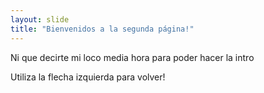 ```yaml
---
layout: slide
title: "Bienvenidos a la segunda página!"
---
```

Ni que decirte mi loco media hora para poder hacer la intro

Utiliza la flecha izquierda para volver!
